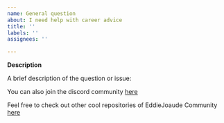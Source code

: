 ```yaml
---
name: General question
about: I need help with career advice
title: ''
labels: ''
assignees: ''

---
```



**Description**

A brief description of the question or issue:

You can also join the discord community [here](https://discord.com/invite/jZQs6Wu)

Feel free to check out other cool repositories of EddieJoaude Community [here](https://github.com/EddieJaoudeCommunity)
